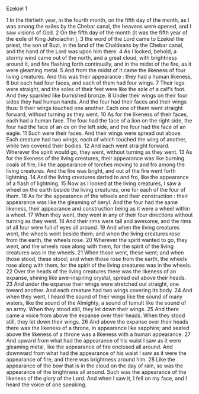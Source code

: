 Ezekiel 1

1	In the thirtieth year, in the fourth month, on the fifth day of the month, as I was among the exiles by the Chebar canal, the heavens were opened, and I saw visions of God.
2	On the fifth day of the month (it was the fifth year of the exile of King Jehoiachin ),
3	the word of the Lord came to Ezekiel the priest, the son of Buzi, in the land of the Chaldeans by the Chebar canal, and the hand of the Lord was upon him there.
4	As I looked, behold, a stormy wind came out of the north, and a great cloud, with brightness around it, and fire flashing forth continually, and in the midst of the fire, as it were gleaming metal.
5	And from the midst of it came the likeness of four living creatures. And this was their appearance : they had a human likeness,
6	but each had four faces, and each of them had four wings.
7	Their legs were straight, and the soles of their feet were like the sole of a calf’s foot. And they sparkled like burnished bronze.
8	Under their wings on their four sides they had human hands. And the four had their faces and their wings thus:
9	their wings touched one another. Each one of them went straight forward, without turning as they went.
10	As for the likeness of their faces, each had a human face. The four had the face of a lion on the right side, the four had the face of an ox on the left side, and the four had the face of an eagle.
11	Such were their faces. And their wings were spread out above. Each creature had two wings, each of which touched the wing of another, while two covered their bodies.
12	And each went straight forward. Wherever the spirit would go, they went, without turning as they went.
13	As for the likeness of the living creatures, their appearance was like burning coals of fire, like the appearance of torches moving to and fro among the living creatures. And the fire was bright, and out of the fire went forth lightning.
14	And the living creatures darted to and fro, like the appearance of a flash of lightning.
15	Now as I looked at the living creatures, I saw a wheel on the earth beside the living creatures, one for each of the four of them.
16	As for the appearance of the wheels and their construction : their appearance was like the gleaming of beryl. And the four had the same likeness, their appearance and construction being as it were a wheel within a wheel.
17	When they went, they went in any of their four directions without turning as they went.
18	And their rims were tall and awesome, and the rims of all four were full of eyes all around.
19	And when the living creatures went, the wheels went beside them; and when the living creatures rose from the earth, the wheels rose.
20	Wherever the spirit wanted to go, they went, and the wheels rose along with them, for the spirit of the living creatures was in the wheels.
21	When those went, these went; and when those stood, these stood; and when those rose from the earth, the wheels rose along with them, for the spirit of the living creatures was in the wheels.
22	Over the heads of the living creatures there was the likeness of an expanse, shining like awe-inspiring crystal, spread out above their heads.
23	And under the expanse their wings were stretched out straight, one toward another. And each creature had two wings covering its body.
24	And when they went, I heard the sound of their wings like the sound of many waters, like the sound of the Almighty, a sound of tumult like the sound of an army. When they stood still, they let down their wings.
25	And there came a voice from above the expanse over their heads. When they stood still, they let down their wings.
26	And above the expanse over their heads there was the likeness of a throne, in appearance like sapphire; and seated above the likeness of a throne was a likeness with a human appearance.
27	And upward from what had the appearance of his waist I saw as it were gleaming metal, like the appearance of fire enclosed all around. And downward from what had the appearance of his waist I saw as it were the appearance of fire, and there was brightness around him.
28	Like the appearance of the bow that is in the cloud on the day of rain, so was the appearance of the brightness all around. Such was the appearance of the likeness of the glory of the Lord. And when I saw it, I fell on my face, and I heard the voice of one speaking.


